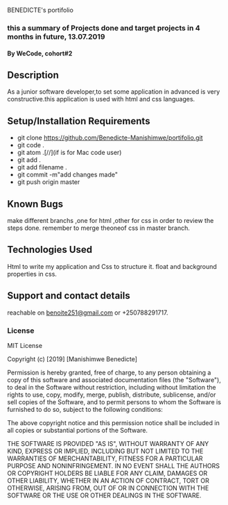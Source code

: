  BENEDICTE's portifolio
### this a summary of Projects done and target projects in 4 months in future, 13.07.2019
#### By WeCode, cohort#2
## Description
As a junior software developer,to set some application in advanced is very constructive.this application is used with html and css languages.
## Setup/Installation Requirements
* git clone https://github.com/Benedicte-Manishimwe/portifolio.git
*  git code .
* git atom .[//](if is for Mac code user)
* git add .
* git add filename .
* git commit -m"add changes made"
* git push origin master

## Known Bugs
make different branchs ,one for html ,other for css in order to review the steps done. remember to merge theoneof css in master branch.
## Technologies Used
Html to write my application and Css to structure it. float and background properties in css.
## Support and contact details
reachable on benoite251@gmail.com or +250788291717.
### License
MIT License

Copyright (c) [2019] [Manishimwe Benedicte]

Permission is hereby granted, free of charge, to any person obtaining a copy
of this software and associated documentation files (the "Software"), to deal
in the Software without restriction, including without limitation the rights
to use, copy, modify, merge, publish, distribute, sublicense, and/or sell
copies of the Software, and to permit persons to whom the Software is
furnished to do so, subject to the following conditions:

The above copyright notice and this permission notice shall be included in all
copies or substantial portions of the Software.

THE SOFTWARE IS PROVIDED "AS IS", WITHOUT WARRANTY OF ANY KIND, EXPRESS OR
IMPLIED, INCLUDING BUT NOT LIMITED TO THE WARRANTIES OF MERCHANTABILITY,
FITNESS FOR A PARTICULAR PURPOSE AND NONINFRINGEMENT. IN NO EVENT SHALL THE
AUTHORS OR COPYRIGHT HOLDERS BE LIABLE FOR ANY CLAIM, DAMAGES OR OTHER
LIABILITY, WHETHER IN AN ACTION OF CONTRACT, TORT OR OTHERWISE, ARISING FROM,
OUT OF OR IN CONNECTION WITH THE SOFTWARE OR THE USE OR OTHER DEALINGS IN THE
SOFTWARE.

  